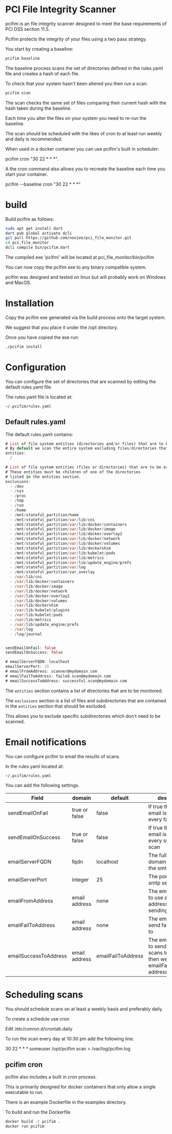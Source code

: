 # PCI File Integrity Scanner

pcifim is an file integrity scanner designed to meet the base requirements of PCI DSS section 11.5.

Pcifim protects the integrity of your files using a two pass strategy.

You start by creating a baseline:

```bash
pcifim baseline
```

The baseline process scans the set of directories defined in the rules.yaml file and
creates a hash of each file.

To check that your system hasn't been altered you then run a scan:

```bash
pcifim scan
```

The scan checks the same set of files comparing their current hash with the
hash taken during the baseline.

Each time you alter the files on your system you need to re-run the baseline.

The scan should be scheduled with the likes of cron to at least run weekly and daily is recommended.

When used in a docker container you can use pcifim's built in scheduler:

pcifim cron "30 22 * * *".

A the cron command also allows you to recreate the baseline each time you start
your container.

pcifim --baseline cron "30 22 * * *"


# build
Build pcifim as follows:

```bash
sudo apt get install dart
dart pub global activate dcli
git pull https://github.com/noojee/pci_file_monitor.git
cd pci_file_monitor
dcli compile bin/pcifim.dart
```

The compiled exe 'pcifmi' will be located at pci_file_monitor/bin/pcifim

You can now copy the pcifim exe to any binary compatible system.

pcifim was designed and tested on linux but will probably work on Windows and MacOS.


# Installation

Copy the pcifim exe generated via the build process onto the target system.

We suggest that you place it under the /opt directory.

Once you have copied the exe run:

```bash
./pcifim install
```

# Configuration
You can configure the set of directories that are scanned by editing the
default rules.yaml file.

The rules.yaml file is located at:

```~/.pcifim/rules.yaml```

## Default rules.yaml

The default rules.yaml contains:

```dart
# List of file system entities (directories and/or files) that are to be included in the baseline
# By default we scan the entire system excluding files/directories that are known to change.
entities:
  / 

# List of file system entities (files or directories) that are to be excluded from the baseline.
# These entities must be children of one of the directories
# listed in the entities section.
exclusions:
  - /dev
  - /sys
  - /proc
  - /tmp
  - /run
  - /home
  - /mnt/stateful_partition/home
  - /mnt/stateful_partition/var/lib/cni
  - /mnt/stateful_partition/var/lib/docker/containers
  - /mnt/stateful_partition/var/lib/docker/image
  - /mnt/stateful_partition/var/lib/docker/overlay2
  - /mnt/stateful_partition/var/lib/docker/network
  - /mnt/stateful_partition/var/lib/docker/volumes
  - /mnt/stateful_partition/var/lib/dockershim
  - /mnt/stateful_partition/var/lib/kubelet/pods
  - /mnt/stateful_partition/var/lib/metrics
  - /mnt/stateful_partition/var/lib/update_engine/prefs
  - /mnt/stateful_partition/var/log
  - /mnt/stateful_partition/var_overlay
  - /var/lib/cni
  - /var/lib/docker/containers
  - /var/lib/docker/image
  - /var/lib/docker/network
  - /var/lib/docker/overlay2
  - /var/lib/docker/volumes
  - /var/lib/dockershim
  - /var/lib/kubelet/plugins
  - /var/lib/kubelet/pods
  - /var/lib/metrics
  - /var/lib/update_engine/prefs
  - /var/log
  - /log/journal


sendEmailOnFail: false
sendEmailOnSuccess: false

# emailServerFQDN: localhost
emailServerPort: 25
# emailFromAddress: scanner@mydomain.com
# emailFailToAddress: failed.scan@mydomain.com
# emailSuccessToAddress: successful.scan@mydomain.com
```

The `entities` section contains a list of directories that are to be monitored.

The `exclusions` section is a list of files and subdirectories that are contained
in the `entities` section that should be excluded.

This allows you to exclude specific subdirectories which don't need to be scanned.

# Email notifications
You can configure pcifim to email the results of scans.

In the rules.yaml located at:

```~/.pcifim/rules.yaml```

You can add the following settings.

| Field | domain | default | description |
| ----- | ------ | ------- | ----------- |
| sendEmailOnFail| true or false | false | If true then an email is sent after every failed scan |
| sendEmailOnSuccess| true or false | false |  If true then an email is sent after every succesful scan|
| emailServerFQDN| fqdn | localhost | The fully qualified domain name of the smtp server |
| emailServerPort| integer | 25 | The port no. of the smtp server |
| emailFromAddress| email address| none | The email address to use as the 'from' address when sending emails
| emailFailToAddress| email address | none | The email address send failed scans to
| emailSuccessToAddress| email address | emailFailToAddress | The email address to send succesful scans to. If not set then we use the emailFailToAddress address.


# Scheduling scans

You should schedule scans on at least a weekly basis and preferably daily.

To create a schedule use cron

Edit /etc/conron.d/crontab.daily

To run the scan every day at 10:30 pm add the following line:

30   22  *   *   *  someuser  /opt/pcifim scan > /var/log/pcifim.log


## pcifim cron
pcifim also includes a built in cron process. 

This is primarily designed for docker containers that only allow a single 
executable to run.

There is an example Dockerfile in the examples directory.

To build and run the Dockerfile

```bash
docker build -t pcifim .
docker run pcifim
```







